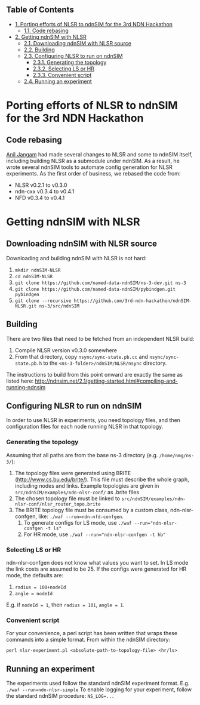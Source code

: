 <div id="table-of-contents">
<h2>Table of Contents</h2>
<div id="text-table-of-contents">
<ul>
<li><a href="#org9890f49">1. Porting efforts of NLSR to ndnSIM for the 3rd NDN Hackathon</a>
<ul>
<li><a href="#org424fc30">1.1. Code rebasing</a></li>
</ul>
</li>
<li><a href="#org854726c">2. Getting ndnSIM with NLSR</a>
<ul>
<li><a href="#org441d4f9">2.1. Downloading ndnSIM with NLSR source</a></li>
<li><a href="#orga3b6742">2.2. Building</a></li>
<li><a href="#orgeaaad34">2.3. Configuring NLSR to run on ndnSIM</a>
<ul>
<li><a href="#org9507274">2.3.1. Generating the topology</a></li>
<li><a href="#orga9923f4">2.3.2. Selecting LS or HR</a></li>
<li><a href="#org2f5078d">2.3.3. Convenient script</a></li>
</ul>
</li>
<li><a href="#org75df207">2.4. Running an experiment</a></li>
</ul>
</li>
</ul>
</div>
</div>

<a id="org9890f49"></a>

# Porting efforts of NLSR to ndnSIM for the 3rd NDN Hackathon


<a id="org424fc30"></a>

## Code rebasing

[Anil Jangam](https://github.com/anilj1) had made several changes to NLSR and some to ndnSIM itself, including building NLSR as a submodule under ndnSIM. As a result, he wrote several ndnSIM tools to automate config generation for NLSR experiments. As the first order of business, we rebased the code from:

-   NLSR v0.2.1 to v0.3.0
-   ndn-cxx v0.3.4 to v0.4.1
-   NFD v0.3.4 to v0.4.1


<a id="org854726c"></a>

# Getting ndnSIM with NLSR


<a id="org441d4f9"></a>

## Downloading ndnSIM with NLSR source

Downloading and building ndnSIM with NLSR is not hard:

1.  `mkdir ndnSIM-NLSR`
2.  `cd ndnSIM-NLSR`
3.  `git clone https://github.com/named-data-ndnSIM/ns-3-dev.git ns-3`
4.  `git clone https://github.com/named-data-ndnSIM/pybindgen.git pybindgen`
5.  `git clone --recursive https://github.com/3rd-ndn-hackathon/ndnSIM-NLSR.git ns-3/src/ndnSIM`


<a id="orga3b6742"></a>

## Building

There are two files that need to be fetched from an independent NLSR build:

1.  Compile NLSR version v0.3.0 somewhere
2.  From that directory, copy `nsync/sync-state.pb.cc` and
    `nsync/sync-state.pb.h` to the `<ns-3-folder>/ndnSIM/NLSR/nsync` directory.

The instructions to build from this point onward are exactly the
same as listed here:
<http://ndnsim.net/2.1/getting-started.html#compiling-and-running-ndnsim>


<a id="orgeaaad34"></a>

## Configuring NLSR to run on ndnSIM

In order to use NLSR in experiments, you need topology files, and then configuration files for each node running NLSR in that topology.


<a id="org9507274"></a>

### Generating the topology

Assuming that all paths are from the base ns-3 directory (e.g. `/home/nmg/ns-3/`):

1.  The topology files were generated using BRITE (<http://www.cs.bu.edu/brite/>). This file must describe the whole graph, including nodes and links. Example topologies are given in `src/ndnSIM/examples/ndn-nlsr-conf/` as .brite files
2.  The chosen topology file must be linked to `src/ndnSIM/examples/ndn-nlsr-conf/nlsr_router_topo.brite`
3.  The BRITE topology file must be consumed by a custom class, ndn-nlsr-confgen, like: `./waf --run=ndn-nfd-confgen`.
    1.  To generate configs for LS mode, use `./waf --run=​"ndn-nlsr-confgen -t ls"`
    2.  For HR mode, use `./waf --run=​"ndn-nlsr-confgen -t hb"`


<a id="orga9923f4"></a>

### Selecting LS or HR

ndn-nlsr-confgen does not know what values you want to set. In LS mode the link costs are assumed to be 25.
If the configs were generated for HR mode, the defaults are:

1.  `radius = 100+nodeId`
2.  `angle = nodeId`

E.g. if `nodeId = 1`, then `radius = 101`, `angle = 1`.


<a id="org2f5078d"></a>

### Convenient script

For your convenience, a perl script has been written that wraps these commands into a simple format. From within the ndnSIM directory:

`perl nlsr-experiment.pl <absolute-path-to-topology-file> <hr/ls>`


<a id="org75df207"></a>

## Running an experiment

The experiments used follow the standard ndnSIM experiment format. E.g. `./waf --run=ndn-nlsr-simple`
To enable logging for your experiment, follow the standard ndnSIM procedure: `NS_​LOG=​...`

